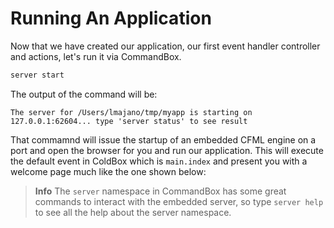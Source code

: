 # Running An Application

Now that we have created our application, our first event handler controller and actions, let's run it via CommandBox.

```bash
server start
```

The output of the command will be:

```
The server for /Users/lmajano/tmp/myapp is starting on 127.0.0.1:62604... type 'server status' to see result
```

That commamnd will issue the startup of an embedded CFML engine on a port and open the browser for you and run our application.  This will execute the default event in ColdBox which is `main.index` and present you with a welcome page much like the one shown below:



> **Info** The `server` namespace in CommandBox has some great commands to interact with the embedded server, so type `server help` to see all the help about the server namespace.